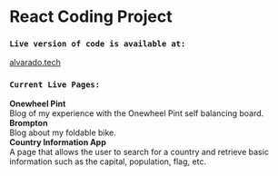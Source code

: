# React Coding Project

### `Live version of code is available at:`

[alvarado.tech](https://alvarado.tech/)

### `Current Live Pages:`

**Onewheel Pint** </br>
Blog of my experience with the Onewheel Pint self balancing board.
</br>
**Brompton** </br>
Blog about my foldable bike.
</br>
**Country Information App** </br>
A page that allows the user to search for a country and retrieve basic information such as the capital, population, flag, etc.
